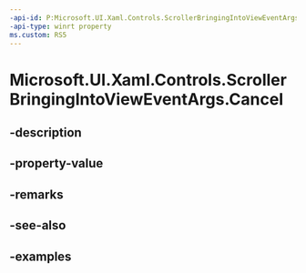 ```yaml
---
-api-id: P:Microsoft.UI.Xaml.Controls.ScrollerBringingIntoViewEventArgs.Cancel
-api-type: winrt property
ms.custom: RS5
---
```


<!-- Property syntax.
public bool Cancel { get;  set; }
-->

# Microsoft.UI.Xaml.Controls.ScrollerBringingIntoViewEventArgs.Cancel

## -description

## -property-value

## -remarks

## -see-also

## -examples

